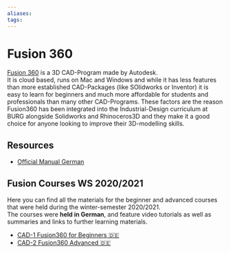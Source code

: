 ```yaml
---
aliases: 
tags: 
---
```


# Fusion 360

[Fusion 360](https://www.autodesk.de/products/fusion-360/overview) is a 3D CAD-Program made by Autodesk.  
It is cloud based, runs on Mac and Windows and while it has less features than more established CAD-Packages (like SOlidworks or Inventor) it is easy to learn for beginners and much more affordable for students and professionals than many other CAD-Programs. These factors are the reason Fusion360 has been integrated into the Industrial-Design curriculum at BURG alongside Solidworks and Rhinoceros3D and they make it a good choice for anyone looking to improve their 3D-modelling skills.  

## Resources
 
- [Official Manual German](https://help.autodesk.com/view/NINVFUS/DEU/)

## Fusion Courses WS 2020/2021

Here you can find all the materials for the beginner and advanced courses that were held during the winter-semester 2020/2021.  
The courses were **held in German**, and feature video tutorials as well as summaries and links to further learning materials.  

- [CAD-1 Fusion360 for Beginners 🇩🇪](CAD1-beginner.md) 
- [CAD-2 Fusion360 Advanced 🇩🇪](CAD2-advanced.md)
